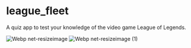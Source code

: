 # league_fleet
A quiz app to test your knowledge of the video game League of Legends.

![Webp net-resizeimage](https://user-images.githubusercontent.com/36744634/56086733-c0270000-5e65-11e9-93b3-2e3fd9134489.png) ![Webp net-resizeimage (1)](https://user-images.githubusercontent.com/36744634/56086738-cc12c200-5e65-11e9-958b-9bb4f320d27d.png)
